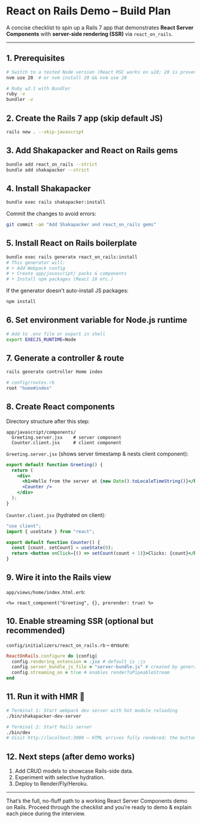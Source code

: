 # React on Rails Demo – Build Plan

A concise checklist to spin up a Rails 7 app that demonstrates **React Server Components** with **server-side rendering (SSR)** via `react_on_rails`.

---

## 1. Prerequisites

```bash
# Switch to a tested Node version (React RSC works on ≥18; 20 is proven)
nvm use 20  # or nvm install 20 && nvm use 20

# Ruby ≥3.1 with Bundler
ruby -v
bundler -v
```

## 2. Create the Rails 7 app (skip default JS)

```bash
rails new . --skip-javascript
```

## 3. Add Shakapacker and React on Rails gems

```bash
bundle add react_on_rails --strict
bundle add shakapacker --strict
```

## 4. Install Shakapacker

```bash
bundle exec rails shakapacker:install
```

Commit the changes to avoid errors:

```bash
git commit -am "Add Shakapacker and react_on_rails gems"
```

## 5. Install React on Rails boilerplate

```bash
bundle exec rails generate react_on_rails:install
# This generator will:
# • Add Webpack config
# • Create app/javascript/ packs & components
# • Install npm packages (React 18 etc.)
```

If the generator doesn't auto-install JS packages:

```bash
npm install
```

## 6. Set environment variable for Node.js runtime

```bash
# Add to .env file or export in shell
export EXECJS_RUNTIME=Node
```

## 7. Generate a controller & route

```bash
rails generate controller Home index
```

```ruby
# config/routes.rb
root "home#index"
```

## 8. Create React components

Directory structure after this step:

```
app/javascript/components/
  Greeting.server.jsx    # server component
  Counter.client.jsx     # client component
```

`Greeting.server.jsx` (shows server timestamp & nests client component):

```jsx
export default function Greeting() {
  return (
    <div>
      <h1>Hello from the server at {new Date().toLocaleTimeString()}</h1>
      <Counter />
    </div>
  );
}
```

`Counter.client.jsx` (hydrated on client):

```jsx
"use client";
import { useState } from "react";

export default function Counter() {
  const [count, setCount] = useState(0);
  return <button onClick={() => setCount(count + 1)}>Clicks: {count}</button>;
}
```

## 9. Wire it into the Rails view

`app/views/home/index.html.erb`:

```erb
<%= react_component("Greeting", {}, prerender: true) %>
```

## 10. Enable streaming SSR (optional but recommended)

`config/initializers/react_on_rails.rb` – ensure:

```ruby
ReactOnRails.configure do |config|
  config.rendering_extension = :jsx # default is :js
  config.server_bundle_js_file = "server-bundle.js" # created by generator
  config.streaming_on = true # enables renderToPipeableStream
end
```

## 11. Run it with HMR 🎉

```bash
# Terminal 1: Start webpack dev server with hot module reloading
./bin/shakapacker-dev-server

# Terminal 2: Start Rails server
./bin/dev
# Visit http://localhost:3000 – HTML arrives fully rendered; the button hydrates.
```

## 12. Next steps (after demo works)

1. Add CRUD models to showcase Rails-side data.
2. Experiment with selective hydration.
3. Deploy to Render/Fly/Heroku.

---

That’s the full, no-fluff path to a working React Server Components demo on Rails. Proceed through the checklist and you’re ready to demo & explain each piece during the interview.
